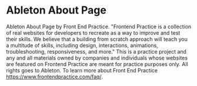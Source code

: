 # Ableton About Page
Ableton About Page by Front End Practice. "Frontend Practice is a collection of real websites for developers to recreate as a way to improve and test their skills. We believe that a building from scratch approach will teach you a multitude of skills, including design, interactions, animations, troubleshooting, responsiveness, and more." 
This is a practice project and any and all materials owned by companies and individuals whose websites are featured on Frontend Practice are meant for practice purposes only. All rights goes to Ableton.
To learn more about Front End Practice https://www.frontendpractice.com/faq/.

